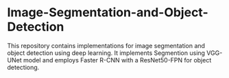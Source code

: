 # Image-Segmentation-and-Object-Detection
This repository contains implementations for image segmentation and object detection using deep learning. It implements Segmention using VGG-UNet model and employs Faster R-CNN with a ResNet50-FPN for object detectiong.
